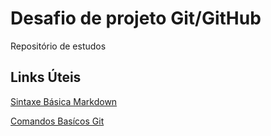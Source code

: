 # Desafio de projeto Git/GitHub
Repositório de estudos 

## Links Úteis
[Sintaxe Básica Markdown](https://www.markdownguide.org/getting-started/)

[Comandos Basícos Git](https://www.hostinger.com.br/tutoriais/comandos-basicos-de-git?ppc_campaign=google_performance_max&gclid=Cj0KCQjw1N2TBhCOARIsAGVHQc4AjpO1TRLxUywOB0_YKDS--kPfuegYEe3pUwE0EeFtsAq5JBz-8Q8aAssZEALw_wcB)
